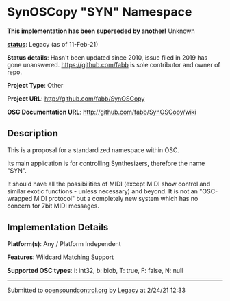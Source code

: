 # SynOSCopy "SYN" Namespace

**This implementation has been superseded by another!**
Unknown

**[status](https://ccrma.stanford.edu/~matt/OSC/implementation-status.html)**: Legacy (as of 11-Feb-21)

**Status details**: 
Hasn't been updated since 2010, issue filed in 2019 has gone unanswered.  https://github.com/fabb is sole contributor and owner of repo.

**Project Type**: Other

**Project URL**: <http://github.com/fabb/SynOSCopy>

**OSC Documentation URL**: <http://github.com/fabb/SynOSCopy/wiki>

## Description

This is a proposal for a standardized namespace within OSC. <p> Its main application is for controlling Synthesizers, therefore the name "SYN". <p> It should have all the possibilities of MIDI (except MIDI show control and similar exotic functions - unless necessary) and beyond. It is not an "OSC-wrapped MIDI protocol" but a completely new system which has no concern for 7bit MIDI messages.

## Implementation Details

**Platform(s)**: Any / Platform Independent

**Features**: Wildcard Matching Support

**Supported OSC types**: i: int32, b: blob, T: true, F: false, N: null

---
Submitted to [opensoundcontrol.org](https://opensoundcontrol.org) by [Legacy](https://web.archive.org) at 2/24/21 12:33
